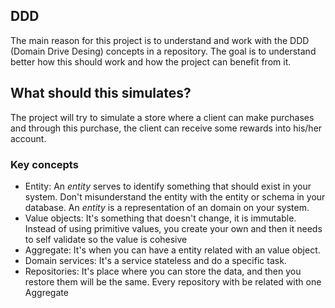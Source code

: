 ## DDD
The main reason for this project is to understand and work with the DDD (Domain Drive Desing) concepts in a repository. The goal is to understand better how this should work and how the project can benefit from it.

## What should this simulates?
The project will try to simulate a store where a client can make purchases and through this purchase, the client can receive some rewards into his/her account.

### Key concepts
- Entity: An *entity* serves to identify something that should exist in your system. Don't misunderstand the entity with the entity or schema in your database. An *entity* is a representation of an domain on your system.
- Value objects: It's something that doesn't change, it is immutable. Instead of using primitive values, you create your own and then it needs to self validate so the value is cohesive
- Aggregate: It's when you can have a entity related with an value object.
- Domain services: It's a service stateless and do a specific task.
- Repositories: It's place where you can store the data, and then you restore them will be the same. Every repository with be related with one Aggregate

